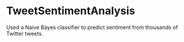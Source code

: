 # TweetSentimentAnalysis
Used a Naive Bayes classifier to predict sentiment from thousands of Twitter tweets.
